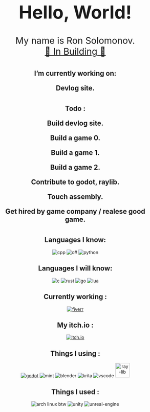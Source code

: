 <br />
<div align="center">
  <h1 align="center" style="font-size:4em"> Hello, World!</h3>
  <p align="center" style="font-size:2em">
    My name is Ron Solomonov.
    <br />
    <a href>🔨 In Building 🔨</a>
  </p>
</div>

#

<h2 align="center"> 
I’m currently working on:
<p align="center"> 
Devlog site.

#
<h2 align="center"> 
Todo :
<p align="center"> 
Build devlog site. 
   <p align="center"> 
Build a game 0. 
   <p align="center"> 
Build a game 1. 
   <p align="center"> 
Build a game 2. 
   <p align="center"> 
Contribute to godot, raylib.
   <p align="center"> 
Touch assembly.
   <p align="center"> 
Get hired by game company / realese good game.

#


<h2 align="center">Languages I know:</h3>

<p align="center"> 
<a target="_blank" rel="noreferrer"> <img src="https://img.shields.io/badge/C%2B%2B-00599C?style=for-the-badge&logo=c%2B%2B&logoColor=white" alt="cpp"/> </a> 
<a target="_blank" rel="noreferrer"> <img src="https://img.shields.io/badge/C%23-239120?style=for-the-badge&logo=c-sharp&logoColor=white" alt="c#"/> </a> 
<a target="_blank" rel="noreferrer"> <img src="https://img.shields.io/badge/Python-FFD43B?style=for-the-badge&logo=python&logoColor=blue" alt="python"/> </a> 


<h2 align="center">Languages I will know:</h3>
<p align="center"> 
<a target="_blank" rel="noreferrer"> <img src="https://img.shields.io/badge/C-00599C?style=for-the-badge&logo=c&logoColor=white" alt="c"/> </a> 
<a target="_blank" rel="noreferrer"> <img src="https://img.shields.io/badge/Rust-black?style=for-the-badge&logo=rust&logoColor=#E57324" alt="rust"/> </a> 
<a target="_blank" rel="noreferrer"> <img src="https://img.shields.io/badge/Go-00ADD8?style=for-the-badge&logo=go&logoColor=white" alt="go"/> </a> 
<a target="_blank" rel="noreferrer"> <img src="https://img.shields.io/badge/Lua-2C2D72?style=for-the-badge&logo=lua&logoColor=white" alt="lua"/> </a> 

<h2 align="center">Currently working :</h3>
<p align="center"> 
<a href="" target="_blank" rel="noreferrer">
<img src="https://img.shields.io/badge/fiverr-1DBF73?style=for-the-badge&logo=fiverr&logoColor=white" alt="fiverr"></a>

<h2 align="center">My itch.io :</h3>
<p align="center"> 
<a href="" target="_blank" rel="noreferrer">
<img src="https://img.shields.io/badge/Itch.io-FA5C5C?style=for-the-badge&logo=itchdotio&logoColor=white" alt="itch.io"></a>

<h2 align="center">Things I using :</h3>

<p align="center"> 
<a href="https://godotengine.org/" target="_blank" rel="noreferrer">
<img src="https://img.shields.io/badge/Godot-478CBF?style=for-the-badge&logo=GodotEngine&logoColor=white" alt="godot"></a>
<a target="_blank" rel="noreferrer">
<img src="https://img.shields.io/badge/Linux_Mint-87CF3E?style=for-the-badge&logo=linux-mint&logoColor=white" alt="mint"></a>
<a target="_blank" rel="noreferrer">
<img src="https://img.shields.io/badge/blender-%23F5792A.svg?style=for-the-badge&logo=blender&logoColor=white" alt="blender"></a>
<a target="_blank" rel="noreferrer">
<img src="https://img.shields.io/badge/Krita-203759?style=for-the-badge&logo=krita&logoColor=EEF37B" alt="krita"><a>
<a target="_blank" rel="noreferrer">
<img src="https://img.shields.io/badge/VSCode-0078D4?style=for-the-badge&logo=visual%20studio%20code&logoColor=white" alt="vscode"></a>
<a target="_blank" rel="noreferrer">
<img src="https://raw.githubusercontent.com/raysan5/raylib/master/logo/raylib.ico" alt="ray-lib" width="45px"></a>

<h2 align="center">Things I used :</h3>

<p align="center"> 
<a target="_blank" rel="noreferrer">
<img src="https://img.shields.io/badge/Arch_Linux-1793D1?style=for-the-badge&logo=arch-linux&logoColor=white" alt="arch linux btw"></a>
<a target="_blank" rel="noreferrer">
<img src="https://img.shields.io/badge/Unity-100000?style=for-the-badge&logo=unity&logoColor=white" alt="unity"></a>
<a target="_blank" rel="noreferrer">
<img src="https://img.shields.io/badge/-Unreal%20Engine-313131?style=for-the-badge&logo=unreal-engine&logoColor=white" alt="unreal-engine"></a>


</p>
